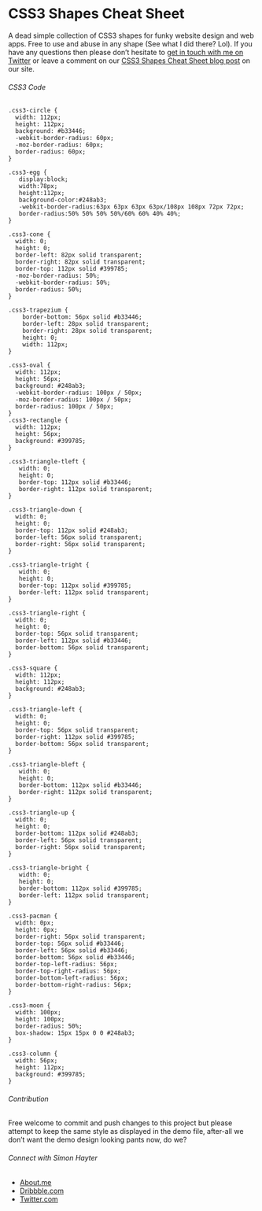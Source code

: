 # CSS3 Shapes Cheat Sheet
A dead simple collection of CSS3 shapes for funky website design and web apps. Free to use and abuse in any shape (See what I did there? Lol). If you have any questions then please don’t hesitate to [get in touch with me on Twitter](https://twitter.com/simonhayteruk) or leave a comment on our [CSS3 Shapes Cheat Sheet blog post](https://www.bybe.net/css3-simple-shapes-cheat-sheet/) on our site.

###### CSS3 Code 

```
.css3-circle {
  width: 112px;
  height: 112px;
  background: #b33446;
  -webkit-border-radius: 60px;
  -moz-border-radius: 60px;
  border-radius: 60px;
}

.css3-egg {
   display:block;
   width:78px; 
   height:112px;
   background-color:#248ab3;
   -webkit-border-radius:63px 63px 63px 63px/108px 108px 72px 72px;
   border-radius:50% 50% 50% 50%/60% 60% 40% 40%;
}

.css3-cone { 
  width: 0; 
  height: 0; 
  border-left: 82px solid transparent; 
  border-right: 82px solid transparent; 
  border-top: 112px solid #399785; 
  -moz-border-radius: 50%; 
  -webkit-border-radius: 50%; 
  border-radius: 50%; 
}

.css3-trapezium {
    border-bottom: 56px solid #b33446;
    border-left: 28px solid transparent;
    border-right: 28px solid transparent;
    height: 0;
    width: 112px;
}

.css3-oval {
  width: 112px;
  height: 56px;
  background: #248ab3;
  -webkit-border-radius: 100px / 50px;
  -moz-border-radius: 100px / 50px;
  border-radius: 100px / 50px;
}
.css3-rectangle {
  width: 112px;
  height: 56px;
  background: #399785;
}

.css3-triangle-tleft { 
   width: 0; 
   height: 0; 
   border-top: 112px solid #b33446; 
   border-right: 112px solid transparent; 
}

.css3-triangle-down {
  width: 0;
  height: 0;
  border-top: 112px solid #248ab3;
  border-left: 56px solid transparent;
  border-right: 56px solid transparent;
}

.css3-triangle-tright { 
   width: 0; 
   height: 0; 
   border-top: 112px solid #399785; 
   border-left: 112px solid transparent; 
}

.css3-triangle-right {
  width: 0;
  height: 0;
  border-top: 56px solid transparent;
  border-left: 112px solid #b33446;
  border-bottom: 56px solid transparent;
}

.css3-square {
  width: 112px;
  height: 112px;
  background: #248ab3;
}

.css3-triangle-left {
  width: 0;
  height: 0;
  border-top: 56px solid transparent;
  border-right: 112px solid #399785;
  border-bottom: 56px solid transparent;
}

.css3-triangle-bleft { 
   width: 0; 
   height: 0; 
   border-bottom: 112px solid #b33446; 
   border-right: 112px solid transparent; 
}

.css3-triangle-up {
  width: 0;
  height: 0;
  border-bottom: 112px solid #248ab3;
  border-left: 56px solid transparent;
  border-right: 56px solid transparent;
}

.css3-triangle-bright { 
   width: 0; 
   height: 0; 
   border-bottom: 112px solid #399785; 
   border-left: 112px solid transparent; 
}

.css3-pacman { 
  width: 0px; 
  height: 0px; 
  border-right: 56px solid transparent; 
  border-top: 56px solid #b33446; 
  border-left: 56px solid #b33446; 
  border-bottom: 56px solid #b33446; 
  border-top-left-radius: 56px; 
  border-top-right-radius: 56px; 
  border-bottom-left-radius: 56px; 
  border-bottom-right-radius: 56px;
}

.css3-moon { 
  width: 100px; 
  height: 100px; 
  border-radius: 50%; 
  box-shadow: 15px 15px 0 0 #248ab3;
}

.css3-column {
  width: 56px;
  height: 112px;
  background: #399785;
}
```

###### Contribution
Free welcome to commit and push changes to this project but please attempt to keep the same style as displayed in the demo file, after-all we don’t want the demo design looking pants now, do we?

###### Connect with Simon Hayter

- [About.me](https://about.me/simonhayter)
- [Dribbble.com](https://dribbble.com/simonhayter)
- [Twitter.com](https://twitter.com/simonhayteruk)